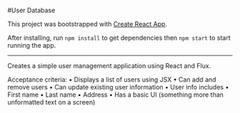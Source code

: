 #User Database

This project was bootstrapped with [Create React App](https://github.com/facebookincubator/create-react-app).

After installing, run `npm install` to get dependencies then `npm start` to start running the app.

---
Creates a simple user management application using React and Flux.

Acceptance criteria:
	•	Displays a list of users using JSX
	•	Can add and remove users
	•	Can update existing user information
	•	User info includes
	•	First name
	•	Last name
	•	Address
	•	Has a basic UI (something more than unformatted text on a screen)
